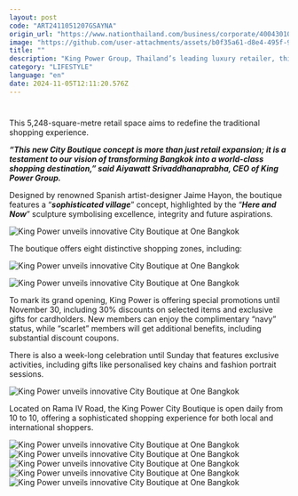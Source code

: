 ```yaml
---
layout: post
code: "ART2411051207GSAYNA"
origin_url: "https://www.nationthailand.com/business/corporate/40043010"
image: "https://github.com/user-attachments/assets/b0f35a61-d8e4-495f-9795-865bf1152d5e"
title: ""
description: "King Power Group, Thailand’s leading luxury retailer, this week unveiled its “City Boutique” in the prestigious One Bangkok development located in the bustling heart of the capital."
category: "LIFESTYLE"
language: "en"
date: 2024-11-05T12:11:20.576Z
---
```


# 









This 5,248-square-metre retail space aims to redefine the traditional shopping experience.

_**“This new City Boutique concept is more than just retail expansion; it is a testament to our vision of transforming Bangkok into a world-class shopping destination,” said Aiyawatt Srivaddhanaprabha, CEO of King Power Group.**_

Designed by renowned Spanish artist-designer Jaime Hayon, the boutique features a “_**sophisticated village**_” concept, highlighted by the “_**Here and Now**_” sculpture symbolising excellence, integrity and future aspirations.

  ![King Power unveils innovative City Boutique at One Bangkok](https://github.com/user-attachments/assets/e955e666-b371-47b0-8277-df435faf21bf)

The boutique offers eight distinctive shopping zones, including:

  ![King Power unveils innovative City Boutique at One Bangkok](https://github.com/user-attachments/assets/66dc2c94-6eae-4608-b334-eb55aeca652a)

  ![King Power unveils innovative City Boutique at One Bangkok](https://media.nationthailand.com/uploads/images/contents/w1024/2024/11/OOU1TA3D0bdIkyxTqSqk.webp?x-image-process=style/lg-webp)

To mark its grand opening, King Power is offering special promotions until November 30, including 30% discounts on selected items and exclusive gifts for cardholders. New members can enjoy the complimentary “navy” status, while “scarlet” members will get additional benefits, including substantial discount coupons.

There is also a week-long celebration until Sunday that features exclusive activities, including gifts like personalised key chains and fashion portrait sessions.

  ![King Power unveils innovative City Boutique at One Bangkok](https://github.com/user-attachments/assets/7bc0bb6a-e4aa-4118-9aae-ef9c4cd8d6d8)

Located on Rama IV Road, the King Power City Boutique is open daily from 10 to 10, offering a sophisticated shopping experience for both local and international shoppers.

   ![King Power unveils innovative City Boutique at One Bangkok](https://media.nationthailand.com/uploads/images/contents/w1024/2024/11/XCz05mCTSymSvzJ26iBE.webp?x-image-process=style/lg-webp)  ![King Power unveils innovative City Boutique at One Bangkok](https://github.com/user-attachments/assets/09f30a67-a09a-4f5c-8804-1adb93c85634)   ![King Power unveils innovative City Boutique at One Bangkok](https://media.nationthailand.com/uploads/images/contents/w1024/2024/11/fgH9IOIeF444eP6Ha77A.webp?x-image-process=style/lg-webp)   ![King Power unveils innovative City Boutique at One Bangkok](https://github.com/user-attachments/assets/8f774b15-73f6-4bbd-bb63-4b12dd93b98f)   ![King Power unveils innovative City Boutique at One Bangkok](https://media.nationthailand.com/uploads/images/contents/w1024/2024/11/MmPyhib29BZ8ZUtRrRW6.webp?x-image-process=style/lg-webp)